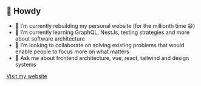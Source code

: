 ## 👋 Howdy
- 🔭 I’m currently rebuilding my personal website (for the millionth time 😄)
- 🌱 I’m currently learning GraphQL, NestJs, testing strategies and more about software architecture
- 👯 I’m looking to collaborate on solving existing problems that would enable people to focus more on what matters
- 💬 Ask me about frontend architecture, vue, react, tailwind and design systems

[Visit my website](https://yousseftharwat.com/)
